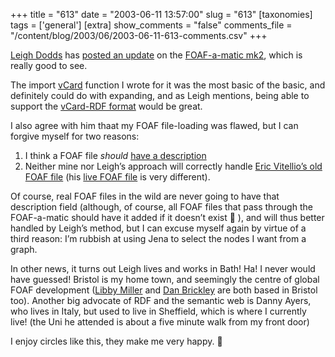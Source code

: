 +++
title = "613"
date = "2003-06-11 13:57:00"
slug = "613"
[taxonomies]
tags = ['general']
[extra]
show_comments = "false"
comments_file = "/content/blog/2003/06/2003-06-11-613-comments.csv"
+++

[Leigh Dodds](http://www.ldodds.com/blog/) has [posted an update](http://www.ldodds.com/blog/archives/000038.html) on the [FOAF-a-matic mk2](http://www.ldodds.com/wordtin/Wiki.jsp?page=FOAFaMaticMark2), which is really good to see.

The import [vCard](http://www.imc.org/pdi/vcardoverview.html) function I wrote for it was the most basic of the basic, and definitely could do with expanding, and as Leigh mentions, being able to support the [vCard-RDF format](http://www.w3.org/TR/vcard-rdf) would be great.

I also agree with him thaat my FOAF file-loading was flawed, but I can forgive myself for two reasons:

1. I think a FOAF file *should* [have a description](http://www.semanticplanet.com/library/DescribingRdfDocuments)
2. Neither mine nor Leigh’s approach will correctly handle [Eric Vitellio’s old FOAF file](http://pipthepixie.tripod.com/code/ericfoaf.rdf) (his [live FOAF file](http://www.perceive.net/xml/foaf.xml) is very different).

Of course, real FOAF files in the wild are never going to have that description field (although, of course, all FOAF files that pass through the FOAF-a-matic should have it added if it doesn’t exist 🙂 ), and will thus better handled by Leigh’s method, but I can excuse myself again by virtue of a third reason: I’m rubbish at using Jena to select the nodes I want from a graph.

In other news, it turns out Leigh lives and works in Bath! Ha! I never would have guessed! Bristol is my home town, and seemingly the centre of global FOAF development ([Libby Miller](http://ilrt.org/people/cmlm/) and [Dan Brickley](http://rdfweb.org/people/danbri/) are both based in Bristol too). Another big advocate of RDF and the semantic web is Danny Ayers, who lives in Italy, but used to live in Sheffield, which is where I currently live! (the Uni he attended is about a five minute walk from my front door)

I enjoy circles like this, they make me very happy. 🙂
